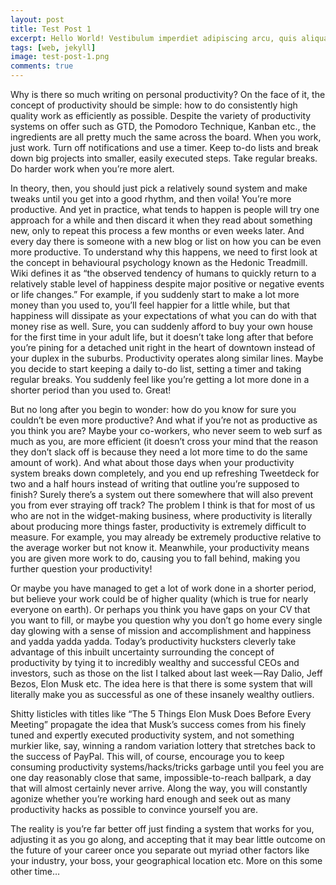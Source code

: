 ```yaml
---
layout: post
title: Test Post 1
excerpt: Hello World! Vestibulum imperdiet adipiscing arcu, quis aliquam dolor condimentum dapibus. Aliquam fermentum leo aliquet quam volutpat et molestie mauris mattis. Suspendisse semper consequat velit in suscipit.
tags: [web, jekyll]
image: test-post-1.png
comments: true
---
```


Why is there so much writing on personal productivity?
On the face of it, the concept of productivity should be simple: how to do consistently high quality work as efficiently as possible.
Despite the variety of productivity systems on offer such as GTD, the Pomodoro Technique, Kanban etc., the ingredients are all pretty much the same across the board.
When you work, just work. Turn off notifications and use a timer. Keep to-do lists and break down big projects into smaller, easily executed steps. Take regular breaks. Do harder work when you’re more alert.

In theory, then, you should just pick a relatively sound system and make tweaks until you get into a good rhythm, and then voila! You’re more productive.
And yet in practice, what tends to happen is people will try one approach for a while and then discard it when they read about something new, only to repeat this process a few months or even weeks later. And every day there is someone with a new blog or list on how you can be even more productive.
To understand why this happens, we need to first look at the concept in behavioural psychology known as the Hedonic Treadmill. Wiki defines it as “the observed tendency of humans to quickly return to a relatively stable level of happiness despite major positive or negative events or life changes.”
For example, if you suddenly start to make a lot more money than you used to, you’ll feel happier for a little while, but that happiness will dissipate as your expectations of what you can do with that money rise as well. Sure, you can suddenly afford to buy your own house for the first time in your adult life, but it doesn’t take long after that before you’re pining for a detached unit right in the heart of downtown instead of your duplex in the suburbs.
Productivity operates along similar lines. Maybe you decide to start keeping a daily to-do list, setting a timer and taking regular breaks. You suddenly feel like you’re getting a lot more done in a shorter period than you used to. Great!

But no long after you begin to wonder: how do you know for sure you couldn’t be even more productive? And what if you’re not as productive as you think you are? Maybe your co-workers, who never seem to web surf as much as you, are more efficient (it doesn’t cross your mind that the reason they don’t slack off is because they need a lot more time to do the same amount of work).
And what about those days when your productivity system breaks down completely, and you end up refreshing Tweetdeck for two and a half hours instead of writing that outline you’re supposed to finish? Surely there’s a system out there somewhere that will also prevent you from ever straying off track?
The problem I think is that for most of us who are not in the widget-making business, where productivity is literally about producing more things faster, productivity is extremely difficult to measure. For example, you may already be extremely productive relative to the average worker but not know it. Meanwhile, your productivity means you are given more work to do, causing you to fall behind, making you further question your productivity!

Or maybe you have managed to get a lot of work done in a shorter period, but believe your work could be of higher quality (which is true for nearly everyone on earth). Or perhaps you think you have gaps on your CV that you want to fill, or maybe you question why you don’t go home every single day glowing with a sense of mission and accomplishment and happiness and yadda yadda yadda.
Today’s productivity hucksters cleverly take advantage of this inbuilt uncertainty surrounding the concept of productivity by tying it to incredibly wealthy and successful CEOs and investors, such as those on the list I talked about last week — Ray Dalio, Jeff Bezos, Elon Musk etc. The idea here is that there is some system that will literally make you as successful as one of these insanely wealthy outliers.

Shitty listicles with titles like “The 5 Things Elon Musk Does Before Every Meeting” propagate the idea that Musk’s success comes from his finely tuned and expertly executed productivity system, and not something murkier like, say, winning a random variation lottery that stretches back to the success of PayPal.
This will, of course, encourage you to keep consuming productivity systems/hacks/tricks garbage until you feel you are one day reasonably close that same, impossible-to-reach ballpark, a day that will almost certainly never arrive. Along the way, you will constantly agonize whether you’re working hard enough and seek out as many productivity hacks as possible to convince yourself you are.

The reality is you’re far better off just finding a system that works for you, adjusting it as you go along, and accepting that it may bear little outcome on the future of your career once you separate out myriad other factors like your industry, your boss, your geographical location etc. More on this some other time…
